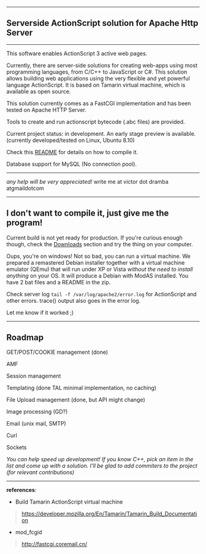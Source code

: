
---

## Serverside ActionScript solution for Apache Http Server ##

---




This software enables ActionScript 3 active web pages.

Currently, there are server-side solutions for creating web-apps using most programming languages, from C/C++ to JavaScript or C#. This solution allows building web applications using the very flexible and yet powerful language ActionScript. It is based on Tamarin virtual machine, which is available as open source.

This solution currently comes as a FastCGI implementation and has been tested on Apache HTTP Server.

Tools to create and run actionscript bytecode (.abc files) are provided.



Current project status: in development. An early stage preview is available.
(currently developed/tested on Linux, Ubuntu 8.10)

Check this [README](http://code.google.com/p/mod-actionscript/source/browse/trunk/tamarin-embed/README) for details on how to compile it.

Database support for MySQL (No connection pool).


---


_any help will be very appreciated!_
write me at victor dot dramba atgmaildotcom


---


## I don't want to compile it, just give me the program! ##

Current build is not yet ready for production. If you're curious enough though, check the [Downloads](http://code.google.com/p/mod-actionscript/downloads/list) section and try the thing on your computer.

Oups, you're on windows! Not so bad, you can run a virtual machine. We prepared a remastered Debian installer together with a virtual machine emulator (QEmu) that will run under XP or Vista _without the need to install anything_ on your OS. It will produce a Debian with ModAS installed. You have 2 bat files and a README in the zip.

Check server log `tail -f /var/log/apache2/error.log` for ActionScript and other errors. trace() output also goes in the error log.

Let me know if it worked ;)


---


## Roadmap ##

GET/POST/COOKIE management (done)

AMF

Session management

Templating (done TAL minimal implementation, no caching)

File Upload management (done, but API might change)

Image processing (GD?)

Email (unix mail, SMTP)

Curl

Sockets

_You can help speed up development!
If you know C++, pick an item in the list and come up with a solution. I'll be glad to add commiters to the project (for relevant contributions)_

---


**references**:

  * Build Tamarin ActionScript virtual machine
> https://developer.mozilla.org/En/Tamarin/Tamarin_Build_Documentation
  * mod\_fcgid
> http://fastcgi.coremail.cn/